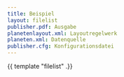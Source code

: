 ```yaml
---
title: Beispiel
layout: filelist
publisher.pdf: Ausgabe
planetenlayout.xml: Layoutregelwerk
planeten.xml: Datenquelle
publisher.cfg: Konfigurationsdatei
---
```


{{ template "filelist" .}}


